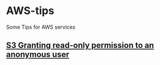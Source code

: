 # AWS-tips
Some Tips for AWS services
## [S3 Granting read-only permission to an anonymous user](https://github.com/Devmurilomartins/AWS-tips/blob/main/S3) 
